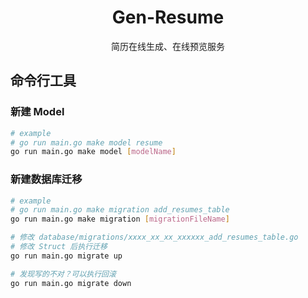<h1 align="center">Gen-Resume</h1>
<p align="center">简历在线生成、在线预览服务</p>

## 命令行工具

### 新建 Model

```bash
# example
# go run main.go make model resume
go run main.go make model [modelName]
```

### 新建数据库迁移

```bash
# example
# go run main.go make migration add_resumes_table
go run main.go make migration [migrationFileName]

# 修改 database/migrations/xxxx_xx_xx_xxxxxx_add_resumes_table.go
# 修改 Struct 后执行迁移
go run main.go migrate up

# 发现写的不对？可以执行回滚
go run main.go migrate down
```
